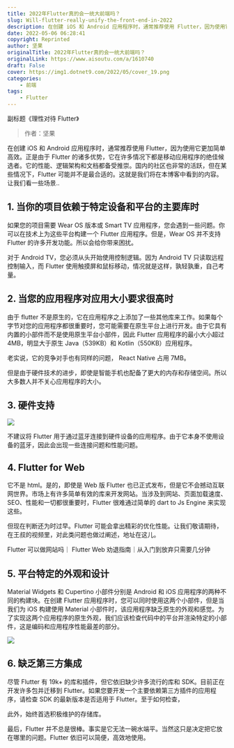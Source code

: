 ```yaml
---
title: 2022年Flutter真的会一统大前端吗？
slug: Will-flutter-really-unify-the-front-end-in-2022
description: 在创建 iOS 和 Android 应用程序时，通常推荐使用 Flutter，因为使用它更加简单高效。
date: 2022-05-06 06:28:41
copyright: Reprinted
author: 坚果
originalTitle: 2022年Flutter真的会一统大前端吗？
originalLink: https://www.aisoutu.com/a/1610740
draft: False
cover: https://img1.dotnet9.com/2022/05/cover_19.png
categories: 
    - 前端
tags: 
    - Flutter
---
```


副标题《理性对待 Flutter》

> 作者：坚果

在创建 iOS 和 Android 应用程序时，通常推荐使用 Flutter，因为使用它更加简单高效。正是由于 Flutter 的诸多优势，它在许多情况下都是移动应用程序的绝佳候选者。它的性能、逻辑架构和文档都备受推崇。国内的社区也非常的活跃，但在某些情况下，Flutter 可能并不是最合适的。这就是我们将在本博客中看到的内容。让我们看一些场景..

## 1. 当你的项目依赖于特定设备和平台的主要库时

如果您的项目需要 Wear OS 版本或 Smart TV 应用程序，您会遇到一些问题。你可以在技术上为这些平台构建一个 Flutter 应用程序。但是，Wear OS 并不支持 Flutter 的许多开发功能。所以会给你带来困扰。

对于 Android TV，您必须从头开始使用控制逻辑。因为 Android TV 只读取远程控制输入，而 Flutter 使用触摸屏和鼠标移动，情况就是这样，孰轻孰重，自己考量。

## 2. 当您的应用程序对应用大小要求很高时

由于 flutter 不是原生的，它在应用程序之上添加了一些其他库来工作。如果每个字节对您的应用程序都很重要时，您可能需要在原生平台上进行开发。由于它具有内置的小部件而不是使用原生平台小部件，因此 Flutter 应用程序的最小大小超过 4MB，明显大于原生 Java（539KB）和 Kotlin（550KB）应用程序。

老实说，它的竞争对手也有同样的问题， React Native 占用 7MB。

但是由于硬件技术的进步，即使是智能手机也配备了更大的内存和存储空间。所以大多数人并不关心应用程序的大小。

## 3. 硬件支持

![](https://img1.dotnet9.com/2022/05/cover_19.png)

不建议将 Flutter 用于通过蓝牙连接到硬件设备的应用程序。由于它本身不使用设备的蓝牙，因此会出现一些连接问题和性能问题。

## 4. Flutter for Web

它不是 html。是的，即使是 Web 版 Flutter 也已正式发布，但是它不会撼动互联网世界。市场上有许多简单有效的库来开发网站。当涉及到网站、页面加载速度、SEO、性能和一切都很重要时，Flutter 很难通过简单的 dart to Js Engine 来实现这些。

但现在判断还为时过早。Flutter 可能会拿出精彩的优化性能。让我们敬请期待，在王叔的视频里，对此类问题也做过阐述，地址在这儿。

Flutter 可以做网站吗｜ Flutter Web 劝退指南｜从入门到放弃只需要几分钟

## 5. 平台特定的外观和设计

Material Widgets 和 Cupertino 小部件分别是 Android 和 iOS 应用程序的两种不同的构建块。在创建 Flutter 应用程序时，您可以同时使用这两个小部件，但是当我们为 iOS 构建使用 Material 小部件时，该应用程序缺乏原生的外观和感觉。为了实现这两个应用程序的原生外观，我们应该检查代码中的平台并渲染特定的小部件，这是编码和应用程序性能最差的部分。

![](https://img1.dotnet9.com/2022/05/1901.png)

## 6. 缺乏第三方集成

尽管 Flutter 有 19k+ 的库和插件，但它依旧缺少许多流行的库和 SDK。目前正在开发许多包并迁移到 Flutter。如果您要开发一个主要依赖第三方插件的应用程序，请检查 SDK 的最新版本是否适用于 Flutter。至于如何检查，

此外，始终首选积极维护的存储库。

最后，Flutter 并不总是很棒。事实是它无法一碗水端平。当然这只是决定把它放在哪里的问题。Flutter 依旧可以简便，高效地使用。
